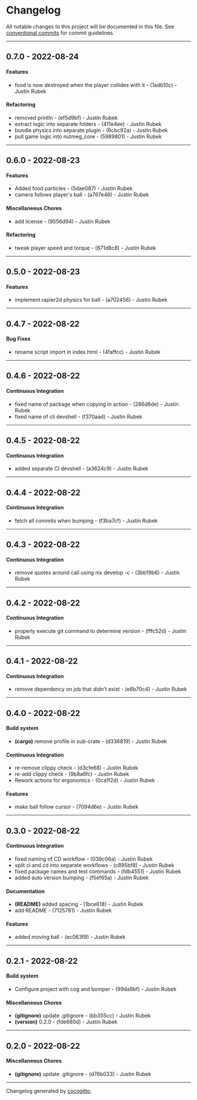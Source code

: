 # Changelog
All notable changes to this project will be documented in this file. See [conventional commits](https://www.conventionalcommits.org/) for commit guidelines.

- - -
## 0.7.0 - 2022-08-24
#### Features
- food is now destroyed when the player collides with it - (1adb10c) - Justin Rubek
#### Refactoring
- removed println - (ef5d9bf) - Justin Rubek
- extract logic into separate folders - (411e4ee) - Justin Rubek
- bundle physics into separate plugin - (6cbc92a) - Justin Rubek
- pull game logic into nutmeg_core - (5989801) - Justin Rubek

- - -

## 0.6.0 - 2022-08-23
#### Features
- Added food particles - (5dae087) - Justin Rubek
- camera follows player's ball - (a767e46) - Justin Rubek
#### Miscellaneous Chores
- add license - (9556d94) - Justin Rubek
#### Refactoring
- tweak player speed and torque - (671d8c8) - Justin Rubek

- - -

## 0.5.0 - 2022-08-23
#### Features
- implement rapier2d physics for ball - (a702456) - Justin Rubek

- - -

## 0.4.7 - 2022-08-22
#### Bug Fixes
- rename script import in index.html - (4faffcc) - Justin Rubek

- - -

## 0.4.6 - 2022-08-22
#### Continuous Integration
- fixed name of package when copying in action - (286d6de) - Justin Rubek
- fixed name of cli devshell - (f370aad) - Justin Rubek

- - -

## 0.4.5 - 2022-08-22
#### Continuous Integration
- added separate CI devshell - (a3624c9) - Justin Rubek

- - -

## 0.4.4 - 2022-08-22
#### Continuous Integration
- fetch all commits when bumping - (f3ba7cf) - Justin Rubek

- - -

## 0.4.3 - 2022-08-22
#### Continuous Integration
- remove quotes around call using nix develop -c - (3bb19b6) - Justin Rubek

- - -

## 0.4.2 - 2022-08-22
#### Continuous Integration
- properly execute git command to determine version - (fffc52d) - Justin Rubek

- - -

## 0.4.1 - 2022-08-22
#### Continuous Integration
- remove dependency on job that didn't exist - (e6b70c4) - Justin Rubek

- - -

## 0.4.0 - 2022-08-22
#### Build system
- **(cargo)** remove profile in sub-crate - (d336819) - Justin Rubek
#### Continuous Integration
- re-remove clippy check - (d3cfe68) - Justin Rubek
- re-add clippy check - (9b8a6fc) - Justin Rubek
- Rework actions for ergonomics - (0ca1f2d) - Justin Rubek
#### Features
- make ball follow cursor - (7094d6e) - Justin Rubek

- - -

## 0.3.0 - 2022-08-22
#### Continuous Integration
- fixed naming of CD workflow - (039c06a) - Justin Rubek
- split ci and cd into separate workflows - (c895bf8) - Justin Rubek
- fixed package names and test commands - (fdb4551) - Justin Rubek
- added auto version bumping - (f5ef65a) - Justin Rubek
#### Documentation
- **(README)** added spacing - (1bce618) - Justin Rubek
- add README - (7125781) - Justin Rubek
#### Features
- added moving ball - (ec063f9) - Justin Rubek

- - -

## 0.2.1 - 2022-08-22
#### Build system
- Configure project with cog and bomper - (99da9bf) - Justin Rubek
#### Miscellaneous Chores
- **(gitignore)** update .gitignore - (bb355cc) - Justin Rubek
- **(version)** 0.2.0 - (fde680d) - Justin Rubek

- - -

## 0.2.0 - 2022-08-22
#### Miscellaneous Chores
- **(gitignore)** update .gitignore - (d76b033) - Justin Rubek

- - -

Changelog generated by [cocogitto](https://github.com/cocogitto/cocogitto).